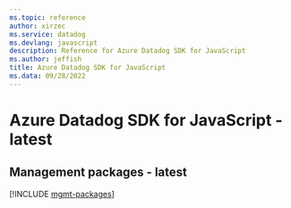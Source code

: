 ```yaml
---
ms.topic: reference
author: xirzec
ms.service: datadog
ms.devlang: javascript
description: Reference for Azure Datadog SDK for JavaScript
ms.author: jeffish
title: Azure Datadog SDK for JavaScript
ms.data: 09/28/2022
---
```

# Azure Datadog SDK for JavaScript - latest

## Management packages - latest
[!INCLUDE [mgmt-packages](datadog-mgmt-index.md)]